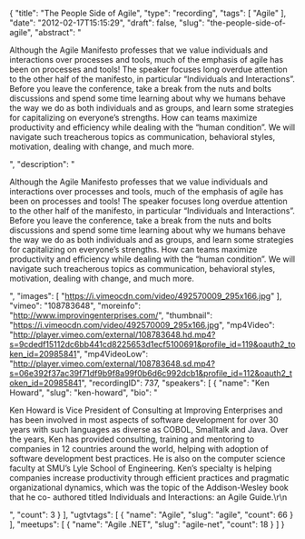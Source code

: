 {
  "title": "The People Side of Agile",
  "type": "recording",
  "tags": [
    "Agile"
  ],
  "date": "2012-02-17T15:15:29",
  "draft": false,
  "slug": "the-people-side-of-agile",
  "abstract": "<p>Although the Agile Manifesto professes that we value individuals and interactions over processes and tools, much of the emphasis of agile has been on processes and tools! The speaker focuses long overdue attention to the other half of the manifesto, in particular &ldquo;Individuals and Interactions&rdquo;. Before you leave the conference, take a break from the nuts and bolts discussions and spend some time learning about why we humans behave the way we do as both individuals and as groups, and learn some strategies for capitalizing on everyone&rsquo;s strengths. How can teams maximize productivity and efficiency while dealing with the &ldquo;human condition&rdquo;. We will navigate such treacherous topics as communication, behavioral styles, motivation, dealing with change, and much more.</p>",
  "description": "<p>Although the Agile Manifesto professes that we value individuals and interactions over processes and tools, much of the emphasis of agile has been on processes and tools! The speaker focuses long overdue attention to the other half of the manifesto, in particular &ldquo;Individuals and Interactions&rdquo;. Before you leave the conference, take a break from the nuts and bolts discussions and spend some time learning about why we humans behave the way we do as both individuals and as groups, and learn some strategies for capitalizing on everyone&rsquo;s strengths. How can teams maximize productivity and efficiency while dealing with the &ldquo;human condition&rdquo;. We will navigate such treacherous topics as communication, behavioral styles, motivation, dealing with change, and much more.</p>",
  "images": [
    "https://i.vimeocdn.com/video/492570009_295x166.jpg"
  ],
  "vimeo": "108783648",
  "moreinfo": "http://www.improvingenterprises.com/",
  "thumbnail": "https://i.vimeocdn.com/video/492570009_295x166.jpg",
  "mp4Video": "http://player.vimeo.com/external/108783648.hd.mp4?s=9cdedf15112dc6bb441cd8225653d1ecf5100691&profile_id=119&oauth2_token_id=20985841",
  "mp4VideoLow": "http://player.vimeo.com/external/108783648.sd.mp4?s=06e392f37ac39f71df9b9f8a99f0b6d6c992dcb1&profile_id=112&oauth2_token_id=20985841",
  "recordingID": 737,
  "speakers": [
    {
      "name": "Ken Howard",
      "slug": "ken-howard",
      "bio": "<p>Ken Howard is Vice President of Consulting at Improving Enterprises and has been involved in most aspects of software development for over 30 years with such languages as diverse as COBOL, Smalltalk and Java. Over the years, Ken has provided consulting, training and mentoring to companies in 12 countries around the world, helping with adoption of software development best practices. He is also on the computer science faculty at SMU’s Lyle School of Engineering. Ken’s specialty is helping companies increase productivity through efficient practices and pragmatic organizational dynamics, which was the topic of the Addison-Wesley book that he co- authored titled Individuals and Interactions: an Agile Guide.\r\n</p>",
      "count": 3
    }
  ],
  "ugtvtags": [
    {
      "name": "Agile",
      "slug": "agile",
      "count": 66
    }
  ],
  "meetups": [
    {
      "name": "Agile .NET",
      "slug": "agile-net",
      "count": 18
    }
  ]
}